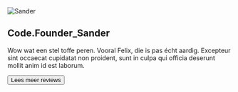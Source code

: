<img alt="Sander" src="/assets/images/portraits/sander.jpeg">

## <span class="text-bg-black">Code.<span style="color: var(--color-primary-green);">Founder</span>_Sander</span>

Wow wat een stel toffe peren. Vooral Felix, die is pas écht aardig. Excepteur sint occaecat cupidatat non proident, sunt in culpa qui officia deserunt mollit anim id est laborum.

<button>Lees meer reviews</button>